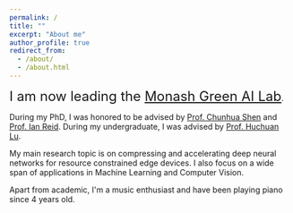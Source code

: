 ```yaml
---
permalink: /
title: ""
excerpt: "About me"
author_profile: true
redirect_from: 
  - /about/
  - /about.html
---
```


<p>
<font size=5>I am now leading the <a href="https://zhuang-group.github.io/">Monash Green AI Lab</a></font>.
</p>

During my PhD, I was honored to be advised by [Prof. Chunhua Shen](https://cshen.github.io/) and [Prof. Ian Reid](https://cs.adelaide.edu.au/~ianr/).
During my undergraduate, I was advised by [Prof. Huchuan Lu](https://www.google.com/search?q=huchuan+lu&oq=huchuan+lu&aqs=chrome..69i57j0i22i30l5.1619j0j7&sourceid=chrome&ie=UTF-8).


My main research topic is on compressing and accelerating deep neural networks for resource constrained edge devices. I also focus on a wide span of applications in Machine Learning and Computer Vision.  

Apart from academic, I'm a music enthusiast and have been playing piano since 4 years old.


